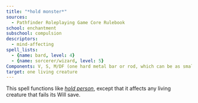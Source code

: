 ```yaml
---
title: "*hold monster*"
sources:
  - Pathfinder Roleplaying Game Core Rulebook
school: enchantment
subschool: compulsion
descriptors:
  - mind-affecting
spell_lists:
  - {name: bard, level: 4}
  - {name: sorcerer/wizard, level: 5}
Components: V, S, M/DF (one hard metal bar or rod, which can be as small as a three-penny nail)
target: one living creature
---
```


This spell functions like [*hold person*](/spells/hold-person/), except that it affects any living creature that fails its Will save.

